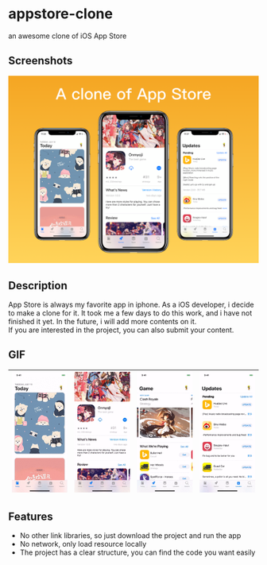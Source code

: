 # appstore-clone

an awesome clone of iOS App Store 


## Screenshots

![](https://github.com/DragonTnT/Resource/blob/master/AppStore/cover_appstore.png)

## Description

App Store is always my favorite app in iphone. As a iOS developer, i decide to make a clone for it.
It took me a few days to do this work, and i have not finished it yet. In the future, i will add more contents on it.  
If you are interested in the project, you can also submit your content.


## GIF 

| ![](https://github.com/DragonTnT/Resource/blob/master/AppStore/showcase1.gif) | ![](https://github.com/DragonTnT/Resource/blob/master/AppStore/showcase2.gif) | ![](https://github.com/DragonTnT/Resource/blob/master/AppStore/showcase3.gif)| ![](https://github.com/DragonTnT/Resource/blob/master/AppStore/showcase4.gif)
|:-|:-|:-|:-|



## Features

- No other link libraries, so just download the project and run the app
- No network, only load resource locally
- The project has a clear structure, you can find the code you want easily

